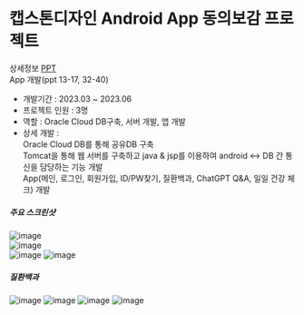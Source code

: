 # 캡스톤디자인 Android App 동의보감 프로젝트

상세정보 [PPT](https://github.com/akdlcnd0994/debg/blob/main/%EB%8F%99%EC%9D%98%EB%B3%B4%EA%B0%90(%EC%BB%B4%EA%B3%B58%EC%A1%B0)%20%EC%BA%A1%EC%8A%A4%ED%86%A4%20%EB%94%94%EC%9E%90%EC%9D%B8%20%EC%B5%9C%EC%A2%85%20%EB%B0%9C%ED%91%9C%EC%9E%90%EB%A3%8C.pptx)
<br>
App 개발(ppt 13-17, 32-40)

- 개발기간 : 2023.03 ~ 2023.06
- 프로젝트 인원 : 3명
- 역할 : Oracle Cloud DB구축, 서버 개발, 앱 개발
- 상세 개발 : <br>Oracle Cloud DB를 통해 공유DB 구축<br>Tomcat을 통해 웹 서버를 구축하고 java & jsp를 이용하여 android <-> DB 간 통신을 담당하는 기능 개발<br>App(메인, 로그인, 회원가입, ID/PW찾기, 질환백과, ChatGPT Q&A, 일일 건강 체크) 개발

##### 주요 스크린샷
![image](https://github.com/akdlcnd0994/debg/assets/28687142/255c6674-1b0e-4d46-a620-2725bf3cf47e)<br>
![image](https://github.com/akdlcnd0994/debg/assets/28687142/c655b5b0-857e-4c6e-84b0-cfeb9f5a7d9a)<br>
![image](https://github.com/akdlcnd0994/debg/assets/28687142/4ead493f-bfaa-49da-8c74-6afd5159064e)
![image](https://github.com/akdlcnd0994/debg/assets/28687142/58c6b113-40df-49ea-abfc-dc03ef0ecdb9)

##### 질환백과
![image](https://github.com/akdlcnd0994/debg/assets/28687142/f0fd41e5-a188-4b6d-9c40-f9b19771f9a8)
![image](https://github.com/akdlcnd0994/debg/assets/28687142/c7361755-79d7-4495-9749-08a20d591633)
![image](https://github.com/akdlcnd0994/debg/assets/28687142/8b1e4648-b3a5-420f-9707-6ae13afd9b7a)
![image](https://github.com/akdlcnd0994/debg/assets/28687142/6c532fdd-43f9-4d96-b0bd-06888483ee5e)
